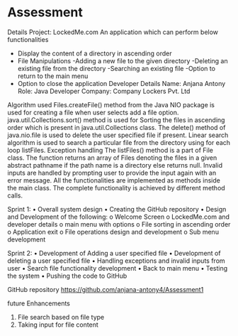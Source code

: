 # Assessment

Details
Project: LockedMe.com
An application which can perform below functionalities
-	Display the content of a directory in ascending order
-	File Manipulations
-Adding a new file to the given directory
-Deleting an existing file from the directory
-Searching an existing file 
-Option to return to the main menu
-	Option to close the application
Developer Details
Name: Anjana Antony
Role: Java Developer
Company:  Company Lockers Pvt. Ltd

Algorithm used
Files.createFile() method from the Java NIO package is used for creating a file when user selects add a file option.
java.util.Collections.sort() method is used for Sorting the files in ascending order which is present in java.util.Collections class.
The delete() method of java.nio.file is used to delete the user specified file if present.
Linear search algorithm is used to search a particular file from the directory using for each loop listFiles. 
Exception handling
The listFiles() method is a part of File class. The function returns an array of Files denoting the files in a given abstract pathname if the path name is a directory else returns null.
Invalid inputs are handled by prompting user to provide the input again with an error message.
All the functionalities are implemented as methods inside the main class. The complete functionality is achieved by different method calls. 


Sprint 1:
•	Overall system design
•	Creating the GitHub repository 
•	Design and Development of the following:
o	Welcome Screen 
o	LockedMe.com and developer details
o	main menu with options
o	File sorting in ascending order
o	Application exit
o	File operations design and development
o	Sub menu development

Sprint 2:
•	Development of Adding a user specified file
•	Development of deleting a user specified file
•	Handling exceptions and invalid inputs from user
•	Search file functionality development
•	Back to main menu
•	Testing the system
•	Pushing the code to GitHub

GitHub repository 
https://github.com/anjana-antony4/Assessment1

future Enhancements
1.	File search based on file type
2.	Taking input for file content

